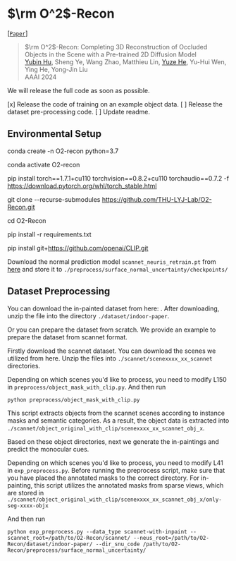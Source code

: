 # $\rm O^2$-Recon

[[`Paper`](https://arxiv.org/abs/2308.09591)]


> $\rm O^2$-Recon: Completing 3D Reconstruction of Occluded Objects in the Scene with a Pre-trained 2D Diffusion Model <br>
[Yubin Hu](https://github.com/AlbertHuyb), Sheng Ye, Wang Zhao, Matthieu Lin, [Yuze He](https://github.com/hyz317/), Yu-Hui Wen, Ying He, Yong-Jin Liu <br>
AAAI 2024
> 
We will release the full code as soon as possible.

[x] Release the code of training on an example object data.
[ ] Release the dataset pre-processing code.
[ ] Update readme.

## Environmental Setup

conda create -n O2-recon python=3.7

conda activate O2-recon

pip install torch==1.7.1+cu110 torchvision==0.8.2+cu110 torchaudio==0.7.2 -f https://download.pytorch.org/whl/torch_stable.html

git clone --recurse-submodules https://github.com/THU-LYJ-Lab/O2-Recon.git

cd O2-Recon

pip install -r requirements.txt

pip install git+https://github.com/openai/CLIP.git

Download the normal prediction model `scannet_neuris_retrain.pt` from [here](https://connecthkuhk-my.sharepoint.com/personal/jiepeng_connect_hku_hk/_layouts/15/onedrive.aspx?ga=1&id=%2Fpersonal%2Fjiepeng%5Fconnect%5Fhku%5Fhk%2FDocuments%2FGitHub%2FNeuRIS%2Fpretrained%20normal%20network%2Fsnu) and store it to `./preprocess/surface_normal_uncertainty/checkpoints/`





## Dataset Preprocessing

You can download the in-painted dataset from here: .
After downloading, unzip the file into the directory `./dataset/indoor-paper`. 

Or you can prepare the dataset from scratch. We provide an example to prepare the dataset from scannet format.

Firstly download the scannet dataset. You can download the scenes we utilized from here. Unzip the files into `./scannet/scenexxxx_xx_scannet` directories.

Depending on which scenes you'd like to process, you need to modify L150 in `preprocess/object_mask_with_clip.py`. And then run 

```
python preprocess/object_mask_with_clip.py
```

This script extracts objects from the scannet scenes according to instance masks and semantic categories. As a result, the object data is extracted into `./scannet/object_original_with_clip/scenexxxx_xx_scannet_obj_x`. 

Based on these object directories, next we generate the in-paintings and predict the monocular cues.

Depending on which scenes you'd like to process, you need to modify L41 in `exp_preprocess.py`. 
Before running the preprocess script, make sure that you have placed the annotated masks to the correct directory. For in-painting, this script utilizes the annotated masks from sparse views, which are stored in `./scannet/object_original_with_clip/scenexxxx_xx_scannet_obj_x/only-seg-xxxx-objx`

And then run 

```
python exp_preprocess.py --data_type scannet-with-inpaint --scannet_root=/path/to/O2-Recon/scannet/ --neus_root=/path/to/O2-Recon/dataset/indoor-paper/ --dir_snu_code /path/to/O2-Recon/preprocess/surface_normal_uncertainty/
```

